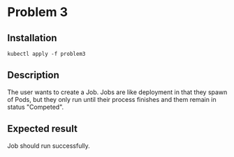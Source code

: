 # Problem 3

## Installation
```
kubectl apply -f problem3
```

## Description

The user wants to create a Job. Jobs are like deployment in that they spawn of Pods, but they only run until their process finishes and them remain in status "Competed".

## Expected result

Job should run successfully.
